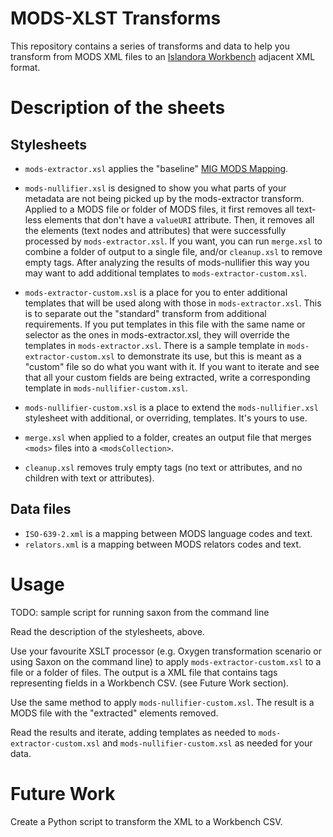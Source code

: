 # MODS-XLST Transforms

This repository contains a series of transforms and data to help you transform from MODS XML files to an [Islandora Workbench](https://github.com/mjordan/islandora_workbench) adjacent XML format. 


# Description of the sheets

## Stylesheets

* `mods-extractor.xsl` applies the "baseline" [MIG MODS Mapping](https://docs.google.com/spreadsheets/d/18u2qFJ014IIxlVpM3JXfDEFccwBZcoFsjbBGpvL0jJI/edit#gid=0). 
* `mods-nullifier.xsl` is designed to show you what parts of your metadata are not being picked up by the mods-extractor transform. Applied to a MODS file or folder of MODS files, it first removes all text-less elements that don't have a `valueURI` attribute. Then, it removes all the elements (text nodes and attributes) that were successfully processed by `mods-extractor.xsl`. If you want, you can run `merge.xsl` to combine a folder of output to a single file, and/or `cleanup.xsl` to remove empty tags. After analyzing the results of mods-nullifier this way you may want to add additional templates to `mods-extractor-custom.xsl`.
* `mods-extractor-custom.xsl` is a place for you to enter additional templates that will be used along with those in `mods-extractor.xsl`. This is to separate out the "standard" transform from additional requirements. If you put templates in this file with the same name or selector as the ones in mods-extractor.xsl, they will override the templates in `mods-extractor.xsl`. There is a sample template in `mods-extractor-custom.xsl` to demonstrate its use, but this is meant as a "custom" file so do what you want with it. If you want to iterate and see that all your custom fields are being extracted, write a corresponding template in `mods-nullifier-custom.xsl`.
* `mods-nullifier-custom.xsl` is a place to extend the `mods-nullifier.xsl` stylesheet with additional, or overriding, templates. It's yours to use.

* `merge.xsl` when applied to a folder, creates an output file that merges `<mods>` files into a `<modsCollection>`. 
* `cleanup.xsl` removes truly empty tags (no text or attributes, and no children with text or attributes).

## Data files

* `ISO-639-2.xml` is a mapping between MODS language codes and text.
* `relators.xml` is a mapping between MODS relators codes and text.


# Usage 

TODO: sample script for running saxon from the command line

Read the description of the stylesheets, above. 

Use your favourite XSLT processor (e.g. Oxygen transformation scenario or using Saxon on the command line) to apply `mods-extractor-custom.xsl` to a file or a folder of files. The output is a XML file that contains tags representing fields in a Workbench CSV. (see Future Work section).

Use the same method to apply `mods-nullifier-custom.xsl`. The result is a MODS file with the "extracted" elements removed. 

Read the results and iterate, adding templates as needed to `mods-extractor-custom.xsl` and `mods-nullifier-custom.xsl` as needed for your data. 

# Future Work

Create a Python script to transform the XML to a Workbench CSV.
